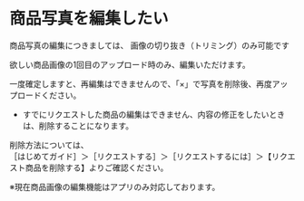 # 商品写真を編集したい

商品写真の編集につきましては、
画像の切り抜き（トリミング）のみ可能です

欲しい商品画像の1回目のアップロード時のみ、編集いただけます。

一度確定しますと、再編集はできませんので、「×」で写真を削除後、再度アップロードください。

- すでにリクエストした商品の編集はできません、内容の修正をしたいときは、削除することになります。

削除方法については、  
［はじめてガイド］＞［リクエストする］＞［リクエストするには］＞【リクエスト商品を削除する】よりご確認ください。

※現在商品画像の編集機能はアプリのみ対応しております。